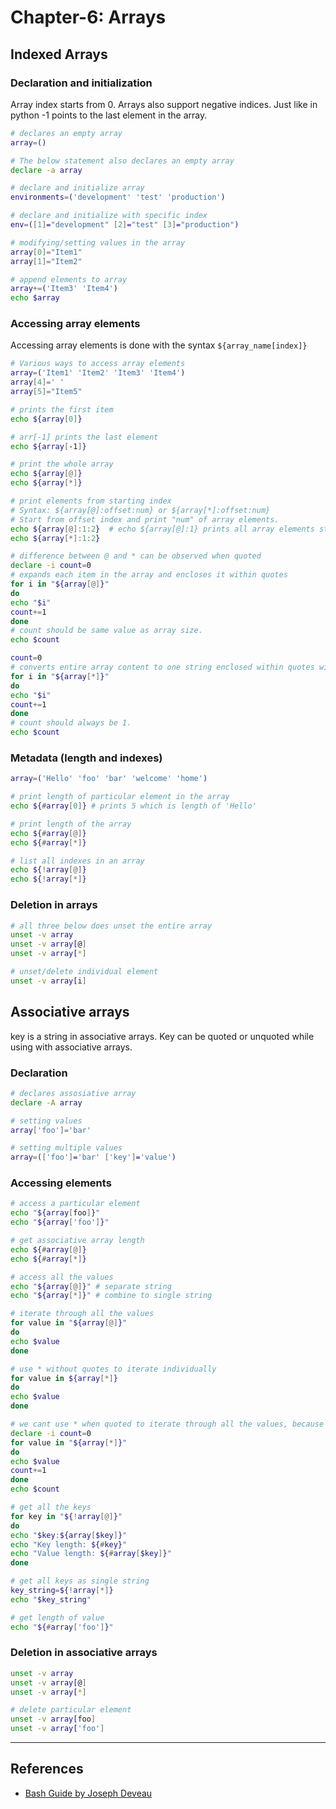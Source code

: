 # Chapter-6: Arrays

## Indexed Arrays

### Declaration and initialization

Array index starts from 0. Arrays also support negative indices. Just like in python -1 points to the last element in the array.

```Bash
# declares an empty array
array=()

# The below statement also declares an empty array
declare -a array

# declare and initialize array
environments=('development' 'test' 'production')

# declare and initialize with specific index
env=([1]="development" [2]="test" [3]="production")

# modifying/setting values in the array
array[0]="Item1"
array[1]="Item2"

# append elements to array
array+=('Item3' 'Item4')
echo $array
```

### Accessing array elements

Accessing array elements is done with the syntax `${array_name[index]}`

```Bash
# Various ways to access array elements
array=('Item1' 'Item2' 'Item3' 'Item4')
array[4]=' '
array[5]="Item5"

# prints the first item
echo ${array[0]}

# arr[-1] prints the last element
echo ${array[-1]}

# print the whole array
echo ${array[@]}
echo ${array[*]}

# print elements from starting index
# Syntax: ${array[@]:offset:num} or ${array[*]:offset:num}
# Start from offset index and print "num" of array elements.
echo ${array[@]:1:2}  # echo ${array[@]:1} prints all array elements starting from index 1
echo ${array[*]:1:2}

# difference between @ and * can be observed when quoted
declare -i count=0
# expands each item in the array and encloses it within quotes
for i in "${array[@]}"
do
echo "$i"
count+=1
done
# count should be same value as array size.
echo $count

count=0
# converts entire array content to one string enclosed within quotes with whitespace(empty elements) truncated
for i in "${array[*]}"
do
echo "$i"
count+=1
done
# count should always be 1.
echo $count
```

### Metadata (length and indexes)

```Bash
array=('Hello' 'foo' 'bar' 'welcome' 'home')

# print length of particular element in the array
echo ${#array[0]} # prints 5 which is length of 'Hello'

# print length of the array
echo ${#array[@]}
echo ${#array[*]}

# list all indexes in an array
echo ${!array[@]}
echo ${!array[*]}
```

### Deletion in arrays

```Bash
# all three below does unset the entire array
unset -v array
unset -v array[@]
unset -v array[*]

# unset/delete individual element
unset -v array[i]
```

## Associative arrays

key is a string in associative arrays. Key can be quoted or unquoted while using with associative arrays.

### Declaration

```bash
# declares assosiative array
declare -A array

# setting values
array['foo']='bar'

# setting multiple values
array=(['foo']='bar' ['key']='value')

```

### Accessing elements

```Bash
# access a particular element
echo "${array[foo]}"
echo "${array['foo']}"

# get associative array length
echo ${#array[@]}
echo ${#array[*]}

# access all the values
echo "${array[@]}" # separate string
echo "${array[*]}" # combine to single string

# iterate through all the values
for value in "${array[@]}"
do
echo $value
done

# use * without quotes to iterate individually
for value in ${array[*]}
do
echo $value
done

# we cant use * when quoted to iterate through all the values, because all the values are combined to one big string.
declare -i count=0
for value in "${array[*]}"
do
echo $value
count+=1
done
echo $count

# get all the keys
for key in "${!array[@]}"
do
echo "$key:${array[$key]}"
echo "Key length: ${#key}"
echo "Value length: ${#array[$key]}"
done

# get all keys as single string
key_string=${!array[*]}
echo "$key_string"

# get length of value
echo "${#array['foo']}"
```

### Deletion in associative arrays

```Bash
unset -v array
unset -v array[@]
unset -v array[*]

# delete particular element
unset -v array[foo]
unset -v array['foo']
```

---

## References

* [Bash Guide by Joseph Deveau](https://www.amazon.in/BASH-Guide-Joseph-DeVeau-ebook/dp/B01F8AZ1LE/ref=sr_1_4?keywords=bash&qid=1564983319&s=digital-text&sr=1-4)

